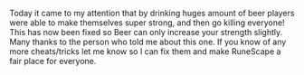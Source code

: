 Today it came to my attention that by drinking huges amount of beer players were able to make themselves super strong, and then go killing everyone! This has now been fixed so Beer can only increase your strength slightly. Many thanks to the person who told me about this one. If you know of any more cheats/tricks let me know so I can fix them and make RuneScape a fair place for everyone.

